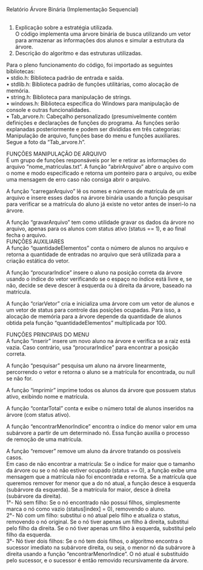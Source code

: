 Relatório Árvore Binária (Implementação Sequencial)<br/>
<br/>
1. Explicação sobre a estratégia utilizada.<br/> 
O código implementa uma árvore binária de busca utilizando um vetor para armazenar as informações dos alunos e simular a estrutura da árvore.
2. Descrição do algoritmo e das estruturas utilizadas.<br/>
 
Para o pleno funcionamento do código, foi importado as seguintes bibliotecas:<br/> 
•	stdio.h: Biblioteca padrão de entrada e saída.<br/>
•	stdlib.h: Biblioteca padrão de funções utilitárias, como alocação de memória.<br/>
•	string.h: Biblioteca para manipulação de strings.<br/>
•	windows.h: Biblioteca específica do Windows para manipulação de console e outras funcionalidades.<br/>
•	Tab_arvore.h: Cabeçalho personalizado (presumivelmente contém definições e declarações de funções do programa. As funções serão explanadas posteriormente e podem ser divididas em três categorias: Manipulação de arquivo, funções base do menu e funções auxiliares. Segue a foto da “Tab_arvore.h”.


FUNÇÕES MANIPULAÇÃO DE ARQUIVO <br/>
É um grupo de funções responsáveis por ler e retirar as informações do arquivo “nome_matriculas.txt”.
A função “abrirArquivo” abre o arquivo com o nome e modo especificado e retorna um ponteiro para o arquivo, ou exibe uma mensagem de erro caso não consiga abrir o arquivo.<br/>

A função “carregarArquivo” lê os nomes e números de matrícula de um arquivo e insere esses dados na árvore binária usando a função pesquisar para verificar se a matrícula do aluno já existe no vetor antes de inseri-lo na árvore.<br/>
 
A função “gravarArquivo” tem como utilidade gravar os dados da árvore no arquivo, apenas para os alunos com status ativo (status == 1), e ao final fecha o arquivo.<br/>
FUNÇÕES AUXILIARES<br/>
A função “quantidadeElementos” conta o número de alunos no arquivo e retorna a quantidade de entradas no arquivo que será utilizada para a criação estática do vetor.<br/>

A função “procurarIndice” insere o aluno na posição correta da árvore usando o índice do vetor verificando se o espaço no índice está livre e, se não, decide se deve descer à esquerda ou à direita da árvore, baseado na matrícula.<br/>

A função “criarVetor” cria e inicializa uma árvore com um vetor de alunos e um vetor de status para controle das posições ocupadas. Para isso, a alocação de memória para a árvore depende da quantidade de alunos obtida pela função “quantidadeElementos” multiplicada por 100.<br/>


FUNÇÕES PRINCIPAIS DO MENU<br/>
A função “inserir” insere um novo aluno na árvore e verifica se a raiz está vazia. Caso contrário, usa “procurarIndice” para encontrar a posição correta.<br/>
 
A função “pesquisar” pesquisa um aluno na árvore linearmente, percorrendo o vetor e retorna o aluno se a matrícula for encontrada, ou null se não for.<br/>

A função “imprimir” imprime todos os alunos da árvore que possuem status ativo, exibindo nome e matrícula.<br/>

A função “contarTotal” conta e exibe o número total de alunos inseridos na árvore (com status ativo).<br/>

A função “encontrarMenorIndice” encontra o índice do menor valor em uma subárvore a partir de um determinado nó. Essa função auxilia o processo de remoção de uma matrícula.<br/> 

A função “remover” remove um aluno da árvore tratando os possíveis casos.<br/>
Em caso de não encontrar a matrícula: Se o índice for maior que o tamanho da árvore ou se o nó não estiver ocupado (status == 0), a função exibe uma mensagem que a matrícula não foi encontrada e retorna.
Se a matrícula que queremos remover for menor que a do nó atual, a função desce à esquerda (subárvore da esquerda). Se a matrícula for maior, desce à direita (subárvore da direita).<br/>
1°- Nó sem filho: Se o nó encontrado não possui filhos, simplesmente marca o nó como vazio (status[index] = 0), removendo o aluno.<br/>
2°- Nó com um filho: substitui o nó atual pelo filho e atualiza o status, removendo o nó original. Se o nó tiver apenas um filho à direita, substitui pelo filho da direita. Se o nó tiver apenas um filho à esquerda, substitui pelo filho da esquerda.<br/>
3°- Nó tiver dois filhos: Se o nó tem dois filhos, o algoritmo encontra o sucessor imediato na subárvore direita, ou seja, o menor nó da subárvore à direita usando a função “encontrarMenorIndice”. O nó atual é substituído pelo sucessor, e o sucessor é então removido recursivamente da árvore. 
